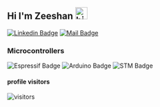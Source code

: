 ## Hi I'm Zeeshan <img src="https://user-images.githubusercontent.com/1303154/88677602-1635ba80-d120-11ea-84d8-d263ba5fc3c0.gif" width="28px" alt="hi">



[![Linkedin Badge](https://img.shields.io/badge/-Zeeshan-0e76a8?style=flat&labelColor=0e76a8&logo=linkedin&logoColor=white)](https://www.linkedin.com/in/zeeshan-wsnr/)  [![Mail Badge](https://img.shields.io/badge/-zeeshanttps-c0392b?style=flat&labelColor=c0392b&logo=gmail&logoColor=white)](mailto:zeeshanttps@gmail.com)

<!-- TODO: Add last video link -->

  

### Microcontrollers

<!-- TODO: Make technologies links takes you to repositories -->

![Espressif Badge](https://img.shields.io/badge/Espressif-ESP32/ESP8266-red) ![Arduino Badge](https://img.shields.io/badge/Arduino-nano/UNO-brightgreen) ![STM Badge](https://img.shields.io/badge/STMicroelectronics-STM32-blue)


#### profile visitors
![visitors](https://visitor-badge.glitch.me/badge?page_id=zeeshan0309)
